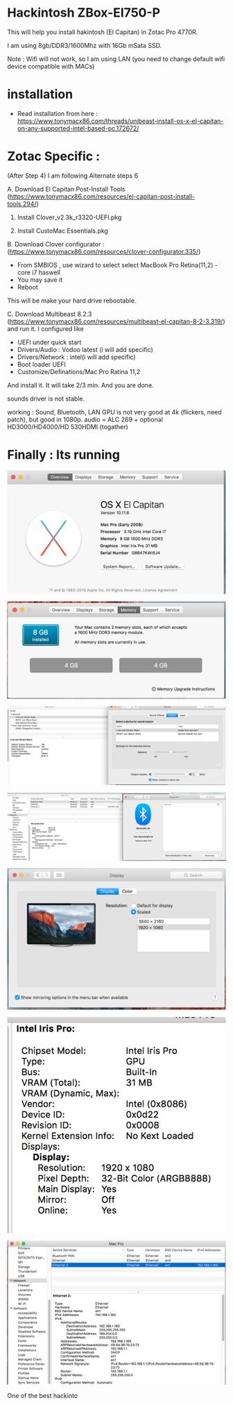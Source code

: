 # Hackintosh ZBox-EI750-P
This will help you install hakintosh (El Capitan) in Zotac Pro 4770R. 

I am using 8gb/DDR3/1600Mhz with 16Gb mSata SSD.

Note : Wifi will not work, so I am using LAN (you need to change default wifi device compatible with MACs) 

# installation

- Read installation from here : https://www.tonymacx86.com/threads/unibeast-install-os-x-el-capitan-on-any-supported-intel-based-pc.172672/

# Zotac Specific : 

(After Step 4) I am following Alternate steps 6

A. Download El Capitan Post-Install Tools (https://www.tonymacx86.com/resources/el-capitan-post-install-tools.294/) 

1. Install Clover_v2.3k_r3320-UEFI.pkg

2. Install CustoMac Essentials.pkg

B. Download Clover configurator : (https://www.tonymacx86.com/resources/clover-configurator.335/)
- From SMBIOS , use wizard to select select MacBook Pro Retina(11,2) - core i7 haswell
- You may save it 
- Reboot 

This will be make your hard drive rebootable. 

C. Download Multibeast 8.2.3 (https://www.tonymacx86.com/resources/multibeast-el-capitan-8-2-3.319/) and run it. I configured like 
- UEFI under quick start
- Drivers/Audio : Vodoo latest (i will add specific)
- Drivers/Network : intel(i will add specific)
- Boot loader UEFI 
- Customize/Definations/Mac Pro Ratina 11,2

And install it. It will take 2/3 min. And you are done.

sounds driver is not stable. 


working : Sound, Bluetooth, LAN
GPU is not very good at 4k (flickers, need patch), but good in 1080p.
audio = ALC 269 + optional HD3000/HD4000/HD 530HDMI (togather)

# Finally : Its running 

![System](sys.png)

![RAM](ram.png)

![Sound](audio.png)

![bluetooth](bt.png)

![Display](display.png)

![Display-GPU](GPU.png)

![LAN](lan.png)


One of the best hackinto 
